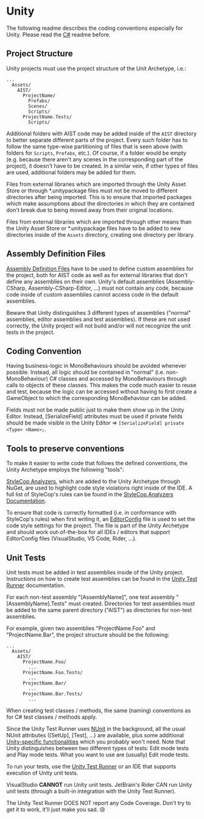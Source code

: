 # Unity

The following readme describes the coding conventions especially for Unity. Please read the [C#](/chsarp.md) readme before.

## Project Structure

Unity projects must use the project structure of the Unit Archetype, i.e.:

```
...
  Assets/
    AIST/
      ProjectName/
        Prefabs/
        Scenes/
        Scripts/
      ProjectName.Tests/
        Scripts/
```

Additional folders with AIST code may be added inside of the `AIST` directory to better separate different parts of the project. Every such folder has to follow the same type-wise partitioning of files that is seen above (with folders for `Scripts`, `Prefabs`, etc.). Of course, if a folder would be empty (e.g. because there aren't any scenes in the corresponding part of the project), it doesn't have to be created. In a similar vein, if other types of files are used, additional folders may be added for them.

Files from external libraries which are imported through the Unity Asset Store or through *.unitypackage files must not be moved to different directories after being imported. This is to ensure that imported packages which make assumptions about the directories in which they are contained don't break due to being moved away from their original locations.

Files from external libraries which are imported through other means than the Unity Asset Store or *.unitypackage files have to be added to new directories inside of the `Assets` directory, creating one directory per library.

## Assembly Definition Files

[Assembly Definition Files](https://docs.unity3d.com/Manual/ScriptCompilationAssemblyDefinitionFiles.html) have to be used to define custom assemblies for the project, both for AIST code as well as for external libraries that don't define any assemblies on their own. Unity's default assemblies (Assembly-CSharp, Assembly-CSharp-Editor, ...) must not contain any code, because code inside of custom assemblies cannot access code in the default assemblies.

Beware that Unity distinguishes 3 different types of assemblies ("normal" assemblies, editor assemblies and test assemblies). If these are not used correctly, the Unity project will not build and/or will not recognize the unit tests in the project.

## Coding Convention

Having business-logic in MonoBehaviours should be avoided whenever possible. Instead, all logic should be contained in "normal" (i.e. non-MonoBehaviour) C# classes and accessed by MonoBehaviours through calls to objects of these classes. This makes the code much easier to reuse and test, because the logic can be accessed without having to first create a GameObject to which the corresponding MonoBehaviour can be added.

Fields must not be made public just to make them show up in the Unity Editor. Instead, [SerializeField] attributes must be used if private fields should be made visible in the Unity Editor => `[SerializeField] private <Type> <Name>;`.

## Tools to preserve conventions

To make it easier to write code that follows the defined conventions, the Unity Archetype employs the following "tools":

[StyleCop Analyzers](https://github.com/DotNetAnalyzers/StyleCopAnalyzers), which are added to the Unity Archetype through NuGet, are used to highlight code style violations right inside of the IDE. A full list of StyleCop's rules can be found in the [StyleCop Analyzers Documentation](https://github.com/DotNetAnalyzers/StyleCopAnalyzers/blob/master/DOCUMENTATION.md).

To ensure that code is correctly formatted (i.e. in conformance with StyleCop's rules) when first writing it, an [EditorConfig](https://editorconfig.org/) file is used to set the code style settings for the project. The file is part of the Unity Archetype and should work out-of-the-box for all IDEs / editors that support EditorConfig files (VisualStudio, VS Code, Rider, ...).

## Unit Tests

Unit tests must be added in test assemblies inside of the Unity project. Instructions on how to create test assemblies can be found in the [Unity Test Runner](https://docs.unity3d.com/Manual/testing-editortestsrunner.html) documentation.

For each non-test assembly "[AssemblyName]", one test assembly "[AssemblyName].Tests" must created. Directories for test assemblies must be added to the same parent directory ("AIST") as directories for non-test assemblies.

For example, given two assemblies "ProjectName.Foo" and "ProjectName.Bar", the project structure should be the following:
```
...
  Assets/
    AIST/
      ProjectName.Foo/
        ...
      ProjectName.Foo.Tests/
        ...
      ProjectName.Bar/
        ...
      ProjectName.Bar.Tests/
        ...
```

When creating test classes / methods, the same (naming) conventions as for C# test classes / methods apply.

Since the Unity Test Runner uses [NUnit](https://nunit.org/) in the background, all the usual NUnit attributes ([SetUp], [Test], ...) are available, plus some additional [Unity-specific functionalities](https://docs.unity3d.com/Manual/PlaymodeTestFramework.html) which you probably won't need. Note that Unity distinguishes between two different types of tests: Edit mode tests and Play mode tests. What you want to use are (usually) Edit mode tests.

To run your tests, use the [Unity Test Runner](https://docs.unity3d.com/Manual/testing-editortestsrunner.html) or an IDE that supports execution of Unity unit tests.

VisualStudio **CANNOT** run Unity unit tests.
JetBrain's Rider CAN run Unity unit tests (through a built-in integration with the Unity Test Runner).

The Unity Test Runner DOES NOT report any Code Coverage. Don't try to get it to work, it'll just make you sad. :cry:
